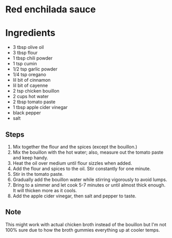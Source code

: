 # Red enchilada sauce

# Ingredients
* 3 tbsp olive oil
* 3 tbsp flour
* 1 tbsp chili powder
* 1 tsp cumin
* 1/2 tsp garlic powder
* 1/4 tsp oregano
* lil bit of cinnamon
* lil bit of cayenne
* 2 tsp chicken bouillon
* 2 cups hot water
* 2 tbsp tomato paste
* 1 tbsp apple cider vinegar
* black pepper
* salt

## Steps
1. Mix together the flour and the spices (except the bouillon.) 
2. Mix the bouillon with the hot water; also, measure out the tomato paste and keep handy.
3. Heat the oil over medium until flour sizzles when added.
4. Add the flour and spices to the oil. Stir constantly for one minute.
5. Stir in the tomato paste.
6. Gradually add the bouillon water while stirring vigorously to avoid lumps.
7. Bring to a simmer and let cook 5-7 minutes or until almost thick enough. It will thicken more as it cools.
8. Add the apple cider vinegar, then salt and pepper to taste.

## Note
This might work with actual chicken broth instead of the bouillon but I'm not 100% sure due to how the broth gummies everything up at cooler temps.
